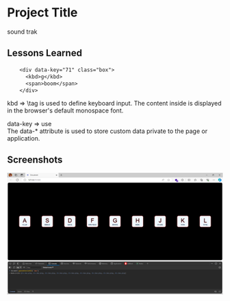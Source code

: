 
# Project Title

sound trak


## Lessons Learned

        <div data-key="71" class="box">
          <kbd>g</kbd>
          <span>boom</span>
        </div>

kbd => \tag is used to define keyboard input. The content inside is displayed in the browser's default monospace font.



data-key => use \
The data-* attribute is used to store custom data private to the page or application.


## Screenshots

![project Screenshot](https://github.com/SharmaNatvar/javaScript_project/blob/main/soundKit/image/ss.png)